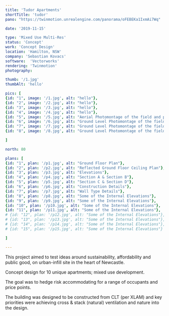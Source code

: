 ```yaml
---
title: 'Tudor Apartments'
shortTitle: 'tudor'
pano: "https://twinmotion.unrealengine.com/panorama/oFEBEKa1IxmAi7Wq"

date: '2019-11-15'

type: 'Mixed Use Multi-Res'
status: 'Concept'
work: 'Concept Design'
location: 'Hamilton, NSW'
company: 'Sebastian Kovacs'
software:  'Vectorworks'
rendering: 'Twinmotion'
photography: 

thumb: '/1.jpg'
thumbAlt: 'hello'

pics: [
{id: "1", image: '/1.jpg', alt: "hello"},
{id: "2", image: '/2.jpg', alt: "hello"},
{id: "3", image: '/3.jpg', alt: "hello"},
{id: "4", image: '/4.jpg', alt: "hello"},
{id: "5", image: '/5.jpg', alt: "Aerial Photomontage of the field and proposed facility building"},
{id: "6", image: '/6.jpg', alt: "Ground Level Photomontage of the field and proposed facility building"},
{id: "7", image: '/7.jpg', alt: "Ground Level Photomontage of the field and proposed facility building"},
{id: "8", image: '/8.jpg', alt: "Ground Level Photomontage of the field and proposed facility building"},

]

north: 80

plans: [
{id: "1", plan: '/p1.jpg', alt: "Ground Floor Plan"},
{id: "2", plan: '/p2.jpg', alt: "Reflected Ground Floor Ceiling Plan"},
{id: "3", plan: '/p3.jpg', alt: "Elevations"},
{id: "4", plan: '/p4.jpg', alt: "Section A & Section B"},
{id: "5", plan: '/p5.jpg', alt: "Section C & Section D"},
{id: "6", plan: '/p6.jpg', alt: "Construction Details"},
{id: "7", plan: '/p7.jpg', alt: "Wall Type Details"},
{id: "8", plan: '/p8.jpg', alt: "Some of the Internal Elevations"},
{id: "9", plan: '/p9.jpg', alt: "Some of the Internal Elevations"},
{id: "10", plan: '/p10.jpg', alt: "Some of the Internal Elevations"},
{id: "11", plan: '/p11.jpg', alt: "Some of the Internal Elevations"},
# {id: "12", plan: '/p12.jpg', alt: "Some of the Internal Elevations"},
# {id: "13", plan: '/p13.jpg', alt: "Some of the Internal Elevations"},
# {id: "14", plan: '/p14.jpg', alt: "Some of the Internal Elevations"},
# {id: "15", plan: '/p15.jpg', alt: "Some of the Internal Elevations"}

]

---
```

This project aimed to test ideas around sustainability, affordability and public good, on urban-infill site in the heart of Newcastle.

Concept design for 10 unique apartments; mixed use development.

The goal was to hedge risk accommodating for a range of occupants and price points.

The building was designed to be constructed from CLT (per XLAM) and key priorities were achieving cross & stack (natural) ventilation and nature into the design.